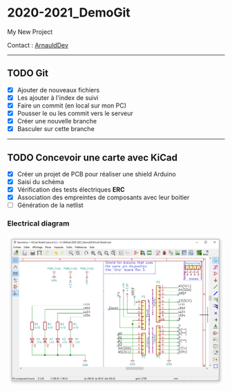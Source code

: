 # 2020-2021_DemoGit

My New Project

Contact : [ArnauldDev](biganzol@insa-toulouse.fr)

---

## TODO Git

- [x] Ajouter de nouveaux fichiers
- [x] Les ajouter à l'index de suivi
- [x] Faire un commit (en local sur mon PC)
- [x] Pousser le ou les commit vers le serveur
- [x] Créer une nouvelle branche
- [x] Basculer sur cette branche

---

## TODO Concevoir une carte avec KiCad

- [x] Créer un projet de PCB pour réaliser une shield Arduino
- [x] Saisi du schéma
- [x] Vérification des tests électriques **ERC**
- [x] Association des empreintes de composants avec leur boitier
- [ ] Génération de la netlist

### Electrical diagram

![Schematic](Images/schematic.png)
